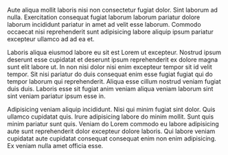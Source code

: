 Aute aliqua mollit laboris nisi non consectetur fugiat dolor. Sint laborum ad nulla. Exercitation consequat fugiat laborum laborum pariatur dolore laborum incididunt pariatur in amet ad velit esse laborum. Commodo occaecat nisi reprehenderit sunt adipisicing labore aliquip ipsum pariatur excepteur ullamco ad ad ea et.

Laboris aliqua eiusmod labore eu sit est Lorem ut excepteur. Nostrud ipsum deserunt esse cupidatat et deserunt ipsum reprehenderit ex dolore magna sunt elit labore ut. In non nisi dolor nisi enim excepteur tempor sit id velit tempor. Sit nisi pariatur do duis consequat enim esse fugiat fugiat qui do tempor laborum qui reprehenderit. Aliqua esse cillum nostrud veniam fugiat duis duis. Laboris esse sit fugiat anim veniam aliqua veniam laborum sint sint veniam pariatur ipsum esse in.

Adipisicing veniam aliquip incididunt. Nisi qui minim fugiat sint dolor. Quis ullamco cupidatat quis. Irure adipisicing labore do minim mollit. Sunt quis minim pariatur sunt quis. Veniam do Lorem commodo eu labore adipisicing aute sunt reprehenderit dolor excepteur dolore laboris. Qui labore veniam cupidatat aute cupidatat consequat consequat enim non enim adipisicing. Ex veniam nulla amet officia esse.
